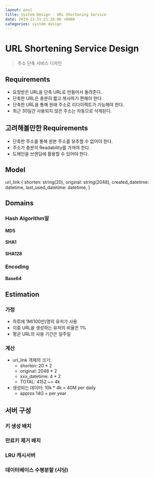 ```yaml
---
layout: post
title: System Design - URL Shortening Service
date: 2019-12-31 21:26:06 +0900
categories: system design
---
```


# URL Shortening Service Design 
> 주소 단축 서비스 디자인

## Requirements
* 요청받은 URL을 단축 URL로 만들어서 돌려준다.
* 단축한 URL은 충분히 짧고 복사하기 편해야 한다.
* 단축한 URL을 통해 원래 주소로 리다이렉트가 가능해야 한다.
* 최근 30일간 사용되지 않은 주소는 자동으로 삭제된다.

## 고려해볼만한 Requirements
* 단축한 주소를 통해 원본 주소를 유추할 수 없어야 한다.
* 주소가 충분히 Readability를 가져야 한다.
* 도메인을 브렌딩에 활용할 수 있어야 한다.

## Model
url_link {
    shorten: string(20),
    original: string(2048),
    created_datetime: datetime,
    last_used_datetime: datetime,
}

## Domains
### Hash Algorithm알
#### MD5
#### SHA1
#### SHA128

### Encoding
#### Base64

## Estimation
### 가정
* 하루에 1M(100만)명의 유저가 사용
* 이중 URL을 생성하는 유저의 비율은 1%
* 평균 URL의 사용 기간은 일주일

### 계산
* url_link 객체의 크기:
    * shorten: 20 * 2
    * original: 2048 * 2
    * xxx_datetime: 4 * 2
    * TOTAL: 4152 ~= 4k
* 생성되는 데이터: 10k * 4k = 40M per daily
    * approx 14G = per year

## 서버 구성
### 키 생성 배치
### 만료키 제거 배치
### LRU 캐시서버
### 데이터베이스 수평분할 (샤딩)